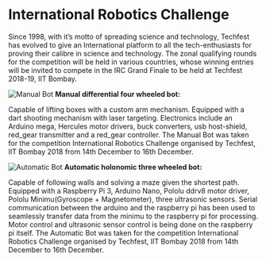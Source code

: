 # International Robotics Challenge

Since 1998, with it’s motto of spreading science and technology, Techfest has evolved to give an International platform to all the tech-enthusiasts for proving their calibre in science and technology.
The zonal qualifying rounds for the competition will be held in various countries, whose winning entries will be invited to compete in the IRC Grand Finale to be held at Techfest 2018-19, IIT Bombay.

![Manual Bot](https://github.com/TeamRoboconBITSPilani/TeamRoboconBITSPilani.github.io/blob/master/images/gallery/IMG_20181127_114109.jpg)
**Manual differential four wheeled bot:**

Capable of lifting boxes with a custom arm mechanism. Equipped with a dart shooting mechanism with laser targeting. Electronics include an Arduino mega, Hercules motor drivers, buck converters, usb host-shield, red_gear transmitter and a red_gear controller.
The Manual Bot was taken for the competition International Robotics Challenge organised by Techfest, IIT Bombay 2018 from 14th December to 16th December.

![Automatic Bot](https://github.com/TeamRoboconBITSPilani/TeamRoboconBITSPilani.github.io/blob/master/images/gallery/w7.jpg)
**Automatic holonomic three wheeled bot:**

Capable of following walls and solving a maze given the shortest path. Equipped with a Raspberry Pi 3, Arduino Nano, Pololu ddrv8 motor driver, Pololu Minimu(Gyroscope + Magnetometer), three ultrasonic sensors.  Serial communication between the arduino and the raspberry pi has been used to seamlessly transfer data from the minimu to the raspberry pi for processing. Motor control and ultrasonic sensor control  is being done on the raspberry pi itself. 
The Automatic Bot was taken for the competition International Robotics Challenge organised by Techfest, IIT Bombay 2018 from 14th December to 16th December.


